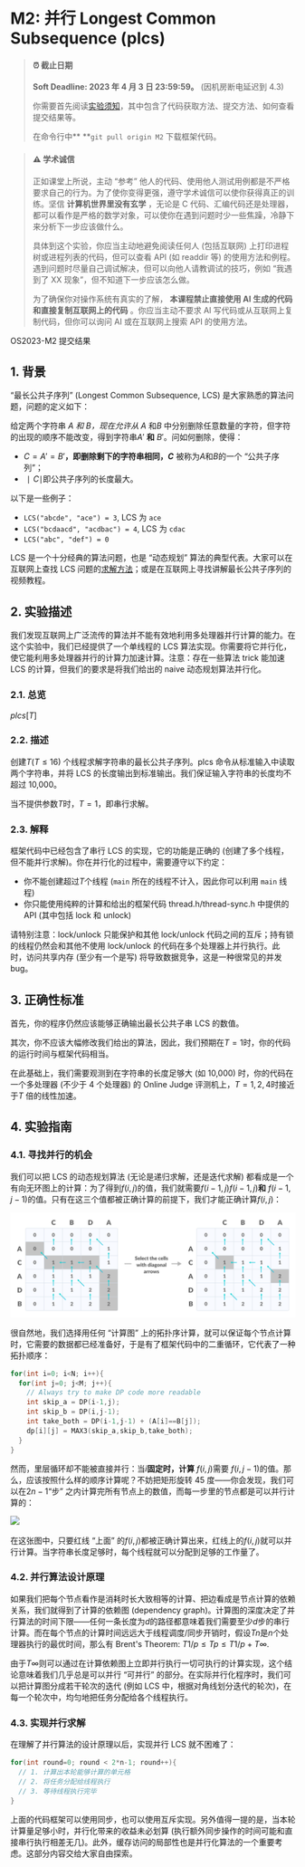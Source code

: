 # M2: 并行 Longest Common Subsequence (plcs)

> #### ⏰ 截止日期
>
> **Soft Deadline: 2023 年 4 月 3 日 23:59:59。** (因机房断电延迟到 4.3)
>
> 你需要首先阅读[实验须知](https://jyywiki.cn/OS/2023/labs/Labs.html)，其中包含了代码获取方法、提交方法、如何查看提交结果等。
>
> 在命令行中** **`git pull origin M2` 下载框架代码。

> #### ⚠️ 学术诚信
>
> 正如课堂上所说，主动 “参考” 他人的代码、使用他人测试用例都是不严格要求自己的行为。为了使你变得更强，遵守学术诚信可以使你获得真正的训练。坚信 **计算机世界里没有玄学** ，无论是 C 代码、汇编代码还是处理器，都可以看作是严格的数学对象，可以使你在遇到问题时少一些焦躁，冷静下来分析下一步应该做什么。
>
> 具体到这个实验，你应当主动地避免阅读任何人 (包括互联网) 上打印进程树或进程列表的代码，但可以查看 API (如 readdir 等) 的使用方法和例程。遇到问题时尽量自己调试解决，但可以向他人请教调试的技巧，例如 “我遇到了 XX 现象”，但不知道下一步应该怎么做。
>
> 为了确保你对操作系统有真实的了解， **本课程禁止直接使用 AI 生成的代码和直接复制互联网上的代码** 。你应当主动不要求 AI 写代码或从互联网上复制代码，但你可以询问 AI 或在互联网上搜索 API 的使用方法。

OS2023-M2 提交结果

## 1. 背景

“最长公共子序列” (Longest Common Subsequence, LCS) 是大家熟悉的算法问题，问题的定义如下：

给定两个字符串 $A$ *和 $B$，现在允许从 $A$* 和$B$ 中分别删除任意数量的字符，但字符的出现的顺序不能改变，得到字符串$A′$ **和** $B′$。问如何删除，使得：

* $C=A′=B′$**，即删除剩下的字符串相同，$C$** 被称为$A$和$B$的一个 “公共子序列”；
* $∣C∣$即公共子序列的长度最大。

以下是一些例子：

* `LCS("abcde", "ace") = 3`, LCS 为 `ace`
* `LCS("bcdaacd", "acdbac") = 4`, LCS 为 `cdac`
* `LCS("abc", "def") = 0`

LCS 是一个十分经典的算法问题，也是 “动态规划” 算法的典型代表。大家可以在互联网上查找 LCS 问题的[求解方法](https://www.geeksforgeeks.org/longest-common-subsequence-dp-4/)；或是在互联网上寻找讲解最长公共子序列的视频教程。

## 2. 实验描述

我们发现互联网上广泛流传的算法并不能有效地利用多处理器并行计算的能力。在这个实验中，我们已经提供了一个单线程的 LCS 算法实现。你需要将它并行化，使它能利用多处理器并行的计算力加速计算。注意：存在一些算法 trick 能加速 LCS 的计算，但我们的要求是将我们给出的 naive 动态规划算法并行化。

### 2.1. 总览

$plcs [T]$

### 2.2. 描述

创建$T (T≤16)$ 个线程求解字符串的最长公共子序列。plcs 命令从标准输入中读取两个字符串，并将 LCS 的长度输出到标准输出。我们保证输入字符串的长度均不超过 10,000。

当不提供参数$T$时，$T=1$，即串行求解。

### 2.3. 解释

框架代码中已经包含了串行 LCS 的实现，它的功能是正确的 (创建了多个线程，但不能并行求解)。你在并行化的过程中，需要遵守以下约定：

* 你不能创建超过$T$个线程 (`main` 所在的线程不计入，因此你可以利用 `main` 线程)
* 你只能使用纯粹的计算和给出的框架代码 thread.h/thread-sync.h 中提供的 API (其中包括 lock 和 unlock)

请特别注意：lock/unlock 只能保护和其他 lock/unlock 代码之间的互斥；持有锁的线程仍然会和其他不使用 lock/unlock 的代码在多个处理器上并行执行。此时，访问共享内存 (至少有一个是写) 将导致数据竞争，这是一种很常见的并发 bug。

## 3. 正确性标准

首先，你的程序仍然应该能够正确输出最长公共子串 LCS 的数值。

其次，你不应该大幅修改我们给出的算法，因此，我们预期在$T=1$时，你的代码的运行时间与框架代码相当。

在此基础上，我们需要观测到在字符串的长度足够大 (如 10,000) 时，你的代码在一个多处理器 (不少于 4 个处理器) 的 Online Judge 评测机上，$T=1,2,4$时接近于$T$ 倍的线性加速。

## 4. 实验指南

### 4.1. 寻找并行的机会

我们可以把 LCS 的动态规划算法 (无论是递归求解，还是迭代求解) 都看成是一个有向无环图上的计算：为了得到$f(i,j)$的值，我们就需要$f(i−1,j) f(i−1,j)$**和** $f(i−1,j−1)$的值。只有在这三个值都被正确计算的前提下，我们才能正确计算$f(i,j)$：

![](lcs.png)

很自然地，我们选择用任何 “计算图” 上的拓扑序计算，就可以保证每个节点计算时，它需要的数据都已经准备好，于是有了框架代码中的二重循环，它代表了一种拓扑顺序：

```c
for(int i=0; i<N; i++){
  for(int j=0; j<M; j++){
    // Always try to make DP code more readable
    int skip_a = DP(i-1,j);
    int skip_b = DP(i,j-1);
    int take_both = DP(i-1,j-1) + (A[i]==B[j]);
    dp[i][j] = MAX3(skip_a,skip_b,take_both);
  }
}
```

然而，里层循环却不能被直接并行：当$i$**固定时，计算** $f(i,j)$需要 $f(i,j−1)$的值。那么，应该按照什么样的顺序计算呢？不妨把矩形旋转 45 度——你会发现，我们可以在$2n−1$“步” 之内计算完所有节点上的数值，而每一步里的节点都是可以并行计算的：

![](https://jyywiki.cn/pages/OS/img/lcs-rot.png)

在这张图中，只要红线 “上面” 的$f(i,j)$都被正确计算出来，红线上的$f(i,j)$就可以并行计算。当字符串长度足够时，每个线程就可以分配到足够的工作量了。

### 4.2. 并行算法设计原理

如果我们把每个节点看作是消耗时长大致相等的计算、把边看成是节点计算的依赖关系，我们就得到了计算的依赖图 (dependency graph)。计算图的深度决定了并行算法的时间下限——任何一条长度为$d$的路径都意味着我们需要至少$d$步的串行计算。而在每个节点的计算时间远远大于线程调度/同步开销时，假设$Tn$是$n$个处理器执行的最优时间，那么有 Brent's Theorem:  $T1/p ≤ Tp ≤ T1/p + T∞.$

由于$T∞$则可以通过在计算依赖图上立即并行执行一切可执行的计算实现，这个结论意味着我们几乎总是可以并行 “可并行” 的部分。在实际并行化程序时，我们可以把计算图分成若干轮次的迭代 (例如 LCS 中，根据对角线划分迭代的轮次)，在每一个轮次中，均匀地把任务分配给各个线程执行。

### 4.3. 实现并行求解

在理解了并行算法的设计原理以后，实现并行 LCS 就不困难了：

```c
for(int round=0; round < 2*n-1; round++){
  // 1. 计算出本轮能够计算的单元格
  // 2. 将任务分配给线程执行
  // 3. 等待线程执行完毕
}
```

上面的代码框架可以使用同步，也可以使用互斥实现。另外值得一提的是，当本轮计算量足够小时，并行化带来的收益未必划算 (执行额外同步操作的时间可能和直接串行执行相差无几)。此外，缓存访问的局部性也是并行化算法的一个重要考虑。这部分内容交给大家自由探索。
